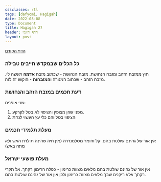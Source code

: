 ```yaml
---
cssclasses: rtl
tags: [dafyomi, Hagigah] 
date: 2022-03-08
type: Document
title: Hagigah 27
header: הדף היומי
layout: post
---
```


[הדף הקודם](../2022-03-07)

### כל הכלים שבמקדש חייבים טבילה
חוץ ממזבח הזהב ומזבח הנחושת.
מזבח הנחושת - שכתוב מזבח **אדמה** תעשה לי.
מזבח הזהב - שכתוב המנורה ו**המזבחות** - הוקשו זה לזה.
### דעת חכמים במזבח הזהב והנחושת
שני אופנים:
1. מפני שהן מצופין והציפוי לא בטל לקרקע.
2. הציפוי בטל והם כלי עץ העשוי לנחת 

### מעלת תלמידי חכמים
אין אור של גהינם שולטת בהם. קל וחומר מסלמנדרה (מין חיה שהינה תולדת האש ולא מתה באש)
### מעלת פושעי ישראל 
אין אור של גהינם שולטת בהם
מלאים מצוות כרימון - כפלח הרימון רקתך. אל תקרי רקתך אלא ריקנים שבך מלאים מצוות כרימון ולכן אין אור של גהינם שולטת בהם.

 

